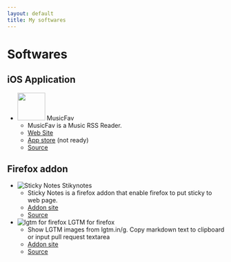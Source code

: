 ```yaml
---
layout: default
title: My softwares
---
```

# Softwares


## iOS Application
* <img src="http://musicfav.github.io//images/site-logo.png" width="64"> MusicFav
  * MusicFav is a Music RSS Reader.
  * [Web Site](http://musicfav.github.io/)
  * [App store](https://itunes.apple.com/us/app/musicfav/id957250852?l=ja&ls=1&mt=8/) (not ready)
  * [Source](https://github.com/kumabook/MusicFav)

## Firefox addon
* ![Sticky Notes](https://addons.cdn.mozilla.net/user-media/addon_icons/107/107189-64.png?modified=1404840808) Stikynotes
  * Sticky Notes is a firefox addon that enable firefox to put sticky to web page.
  * [Addon site](https://addons.mozilla.org/ja/firefox/addon/sticky-notes/)
  * [Source](https://github.com/kumabook/stickynotes)
* ![lgtm for firefox](https://addons.cdn.mozilla.net/user-media/addon_icons/512/512914-64.png?modified=1413264029) LGTM for firefox
  * Show LGTM images from lgtm.in/g. Copy markdown text to clipboard or input pull request textarea
  * [Addon site](https://addons.mozilla.org/ja/firefox/addon/lgtm-for-firefox/)
  * [Source](https://github.com/kumabook/lgtm-for-firefox)
